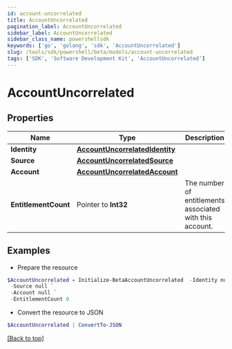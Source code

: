 ```yaml
---
id: account-uncorrelated
title: AccountUncorrelated
pagination_label: AccountUncorrelated
sidebar_label: AccountUncorrelated
sidebar_class_name: powershellsdk
keywords: ['go', 'golang', 'sdk', 'AccountUncorrelated'] 
slug: /tools/sdk/powershell/beta/models/account-uncorrelated
tags: ['SDK', 'Software Development Kit', 'AccountUncorrelated']
---
```



# AccountUncorrelated

## Properties

Name | Type | Description | Notes
------------ | ------------- | ------------- | -------------
**Identity** |  [**AccountUncorrelatedIdentity**](account-uncorrelated-identity) |  | 
**Source** |  [**AccountUncorrelatedSource**](account-uncorrelated-source) |  | 
**Account** |  [**AccountUncorrelatedAccount**](account-uncorrelated-account) |  | 
**EntitlementCount** |  Pointer to **Int32** | The number of entitlements associated with this account. | [optional] 

## Examples

- Prepare the resource
```powershell
$AccountUncorrelated = Initialize-BetaAccountUncorrelated  -Identity null `
 -Source null `
 -Account null `
 -EntitlementCount 0
```

- Convert the resource to JSON
```powershell
$AccountUncorrelated | ConvertTo-JSON
```


[[Back to top]](#) 

